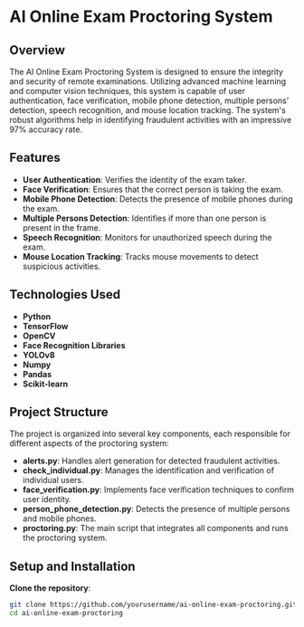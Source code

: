 # AI Online Exam Proctoring System

## Overview

The AI Online Exam Proctoring System is designed to ensure the integrity and security of remote examinations. Utilizing advanced machine learning and computer vision techniques, this system is capable of user authentication, face verification, mobile phone detection, multiple persons’ detection, speech recognition, and mouse location tracking. The system's robust algorithms help in identifying fraudulent activities with an impressive 97% accuracy rate.

## Features

- **User Authentication**: Verifies the identity of the exam taker.
- **Face Verification**: Ensures that the correct person is taking the exam.
- **Mobile Phone Detection**: Detects the presence of mobile phones during the exam.
- **Multiple Persons Detection**: Identifies if more than one person is present in the frame.
- **Speech Recognition**: Monitors for unauthorized speech during the exam.
- **Mouse Location Tracking**: Tracks mouse movements to detect suspicious activities.

## Technologies Used

- **Python**
- **TensorFlow**
- **OpenCV**
- **Face Recognition Libraries**
- **YOLOv8**
- **Numpy**
- **Pandas**
- **Scikit-learn**

## Project Structure

The project is organized into several key components, each responsible for different aspects of the proctoring system:

- **alerts.py**: Handles alert generation for detected fraudulent activities.
- **check_individual.py**: Manages the identification and verification of individual users.
- **face_verification.py**: Implements face verification techniques to confirm user identity.
- **person_phone_detection.py**: Detects the presence of multiple persons and mobile phones.
- **proctoring.py**: The main script that integrates all components and runs the proctoring system.

## Setup and Installation

 **Clone the repository**:
   ```sh
   git clone https://github.com/yourusername/ai-online-exam-proctoring.git
   cd ai-online-exam-proctoring
